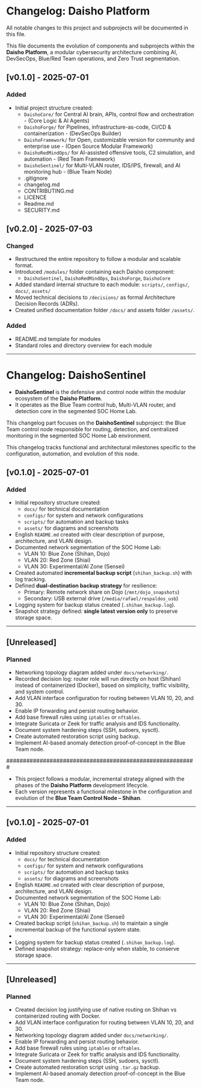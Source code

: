 # Changelog: Daisho Platform

All notable changes to this project and subprojects will be documented in this file.

This file documents the evolution of components and subprojects within the **Daisho Platform**, a modular cybersecurity architecture combining AI, DevSecOps, Blue/Red Team operations, and Zero Trust segmentation.

## [v0.1.0] - 2025-07-01

### Added
- Initial project structure created:
  - `DaishoCore/` for Central AI brain, APIs, control flow and orchestration - (Core Logic & AI Agents)
  - `DaishoForge/` for Pipelines, infrastructure-as-code, CI/CD & containerization - (DevSecOps Builder)
  - `DaishoFramework/` for Open, customizable version for community and enterprise use - (Open Source Modular Framework)
  - `DaishoRedMindOps/` for AI-assisted offensive tools, C2 simulation, and automation - (Red Team Framework)
  - `DaishoSentinel/` for Multi-VLAN router, IDS/IPS, firewall, and AI monitoring hub - (Blue Team Node)
  - .gitignore
  - changelog.md
  - CONTRIBUTING.md
  - LICENCE
  - Readme.md
  - SECURITY.md

## [v0.2.0] - 2025-07-03

### Changed
- Restructured the entire repository to follow a modular and scalable format.
- Introduced `/modules/` folder containing each Daisho component:
  - `DaishoSentinel`, `DaishoRedMindOps`, `DaishoForge`, `DaishoCore`
- Added standard internal structure to each module: `scripts/`, `configs/`, `docs/`, `assets/`
- Moved technical decisions to `/decisions/` as formal Architecture Decision Records (ADRs).
- Created unified documentation folder `/docs/` and assets folder `/assets/`.

### Added
- README.md template for modules
- Standard roles and directory overview for each module

---

# Changelog: DaishoSentinel

* **DaishoSentinel** is the defensive and control node within the modular ecosystem of the **Daisho Platform**. 
* It operates as the Blue Team control hub, Multi-VLAN router, and detection core in the segmented SOC Home Lab.

This changelog part focuses on the **DaishoSentinel** subproject: the Blue Team control node responsible for routing, detection, and centralized monitoring in the segmented SOC Home Lab environment.

This changelog tracks functional and architectural milestones specific to the configuration, automation, and evolution of this node.

## [v0.1.0] - 2025-07-01

### Added
- Initial repository structure created:
  - `docs/` for technical documentation
  - `configs/` for system and network configurations
  - `scripts/` for automation and backup tasks
  - `assets/` for diagrams and screenshots
- English `README.md` created with clear description of purpose, architecture, and VLAN design.
- Documented network segmentation of the SOC Home Lab:
  - VLAN 10: Blue Zone (Shihan, Dojo)
  - VLAN 20: Red Zone (Shiai)
  - VLAN 30: Experimental/AI Zone (Sensei)
- Created automated **incremental backup script** (`shihan_backup.sh`) with log tracking.
- Defined **dual-destination backup strategy** for resilience:
  - Primary: Remote network share on Dojo (`/mnt/dojo_snapshots`)
  - Secondary: USB external drive (`/media/rafael/respaldos_usb`)
- Logging system for backup status created (`.shihan_backup.log`).
- Snapshot strategy defined: **single latest version only** to preserve storage space.

---

## [Unreleased]

### Planned
- Networking topology diagram added under `docs/networking/`.
- Recorded decision log: router role will run directly on host (Shihan) instead of containerized (Docker), based on simplicity, traffic visibility, and system control.
- Add VLAN interface configuration for routing between VLAN 10, 20, and 30.
- Enable IP forwarding and persist routing behavior.
- Add base firewall rules using `iptables` or `nftables`.
- Integrate Suricata or Zeek for traffic analysis and IDS functionality.
- Document system hardening steps (SSH, sudoers, sysctl).
- Create automated restoration script using backup.
- Implement AI-based anomaly detection proof-of-concept in the Blue Team node.



















#########################################################

* This project follows a modular, incremental strategy aligned with the phases of the **Daisho Platform** development lifecycle. 
* Each version represents a functional milestone in the configuration and evolution of the **Blue Team Control Node – Shihan**.

---

## [v0.1.0] - 2025-07-01

### Added
- Initial repository structure created:
  - `docs/` for technical documentation
  - `configs/` for system and network configurations
  - `scripts/` for automation and backup tasks
  - `assets/` for diagrams and screenshots
- English `README.md` created with clear description of purpose, architecture, and VLAN design.
- Documented network segmentation of the SOC Home Lab:
  - VLAN 10: Blue Zone (Shihan, Dojo)
  - VLAN 20: Red Zone (Shiai)
  - VLAN 30: Experimental/AI Zone (Sensei)
- Created backup script (`shihan_backup.sh`) to maintain a single incremental backup of the functional system state.
- 
- Logging system for backup status created (`.shihan_backup.log`).
- Defined snapshot strategy: replace-only when stable, to conserve storage space.

---

## [Unreleased]

### Planned
- Created decision log justifying use of native routing on Shihan vs containerized routing with Docker.
- Add VLAN interface configuration for routing between VLAN 10, 20, and 30.
- Networking topology diagram added under `docs/networking/`.
- Enable IP forwarding and persist routing behavior.
- Add base firewall rules using `iptables` or `nftables`.
- Integrate Suricata or Zeek for traffic analysis and IDS functionality.
- Document system hardening steps (SSH, sudoers, sysctl).
- Create automated restoration script using `.tar.gz` backup.
- Implement AI-based anomaly detection proof-of-concept in the Blue Team node.
